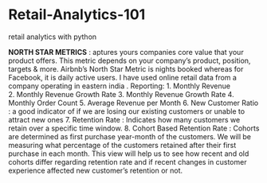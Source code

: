 # Retail-Analytics-101
retail analytics with python 


**NORTH STAR METRICS** : aptures yours companies core value that your product offers.
  This metric depends on your company’s product, position, targets & more. Airbnb’s North Star        Metric is nights booked whereas for Facebook, it is daily active users.
  I have used online retail data from a company operating in  eastern india .
   Reporting: 
    1. Monthly Revenue  
    2. Monthly Revenue Growth Rate
    3. Monthly Revenue Growth Rate
    4. Monthly Order Count
    5. Average Revenue per Month
    6. New Customer Ratio : a good indicator of if we are losing our existing customers or unable to attract new ones 
    7. Retention Rate : Indicates how many customers we retain over a specific time window.
    8. Cohort Based Retention Rate : Cohorts are determined as first purchase year-month of the customers. We will be measuring what percentage of the customers retained after their first purchase in each month. This view will help us to see how recent and old cohorts differ regarding retention rate and if recent changes in customer experience affected new customer’s retention or not.
